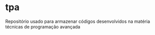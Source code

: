 # tpa
Repositório usado para armazenar códigos desenvolvidos na matéria técnicas de programação avançada
